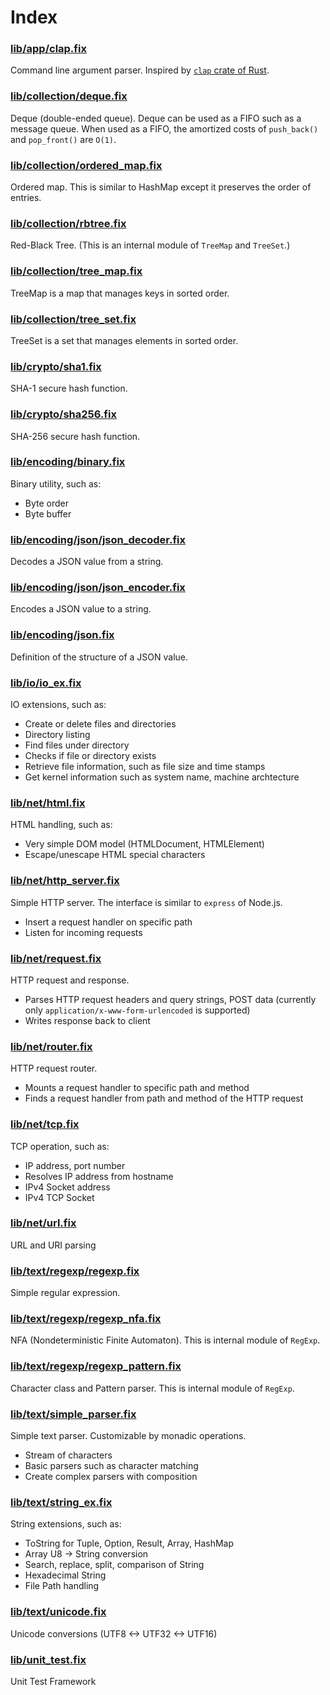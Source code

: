 # Index

### [lib/app/clap.fix](lib/app/clap.md)

Command line argument parser.
Inspired by [`clap` crate of Rust](https://docs.rs/clap/3.2.0/clap/index.html).

### [lib/collection/deque.fix](lib/collection/deque.md)

Deque (double-ended queue).
Deque can be used as a FIFO such as a message queue.
When used as a FIFO, the amortized costs of `push_back()` and
`pop_front()` are `O(1)`.

### [lib/collection/ordered_map.fix](lib/collection/ordered_map.md)

Ordered map.
This is similar to HashMap except it preserves the order of entries.

### [lib/collection/rbtree.fix](lib/collection/rbtree.md)

Red-Black Tree.
(This is an internal module of `TreeMap` and `TreeSet`.)

### [lib/collection/tree_map.fix](lib/collection/tree_map.md)

TreeMap is a map that manages keys in sorted order.

### [lib/collection/tree_set.fix](lib/collection/tree_set.md)

TreeSet is a set that manages elements in sorted order.

### [lib/crypto/sha1.fix](lib/crypto/sha1.md)

SHA-1 secure hash function.

### [lib/crypto/sha256.fix](lib/crypto/sha256.md)

SHA-256 secure hash function.

### [lib/encoding/binary.fix](lib/encoding/binary.md)

Binary utility, such as:
- Byte order
- Byte buffer

### [lib/encoding/json/json_decoder.fix](lib/encoding/json/json_decoder.md)

Decodes a JSON value from a string.

### [lib/encoding/json/json_encoder.fix](lib/encoding/json/json_encoder.md)

Encodes a JSON value to a string.

### [lib/encoding/json.fix](lib/encoding/json.md)

Definition of the structure of a JSON value.

### [lib/io/io_ex.fix](lib/io/io_ex.md)

IO extensions, such as:
- Create or delete files and directories
- Directory listing
- Find files under directory
- Checks if file or directory exists
- Retrieve file information, such as file size and time stamps
- Get kernel information such as system name, machine archtecture

### [lib/net/html.fix](lib/net/html.md)

HTML handling, such as:
- Very simple DOM model (HTMLDocument, HTMLElement)
- Escape/unescape HTML special characters

### [lib/net/http_server.fix](lib/net/http_server.md)

Simple HTTP server.
The interface is similar to `express` of Node.js.
- Insert a request handler on specific path
- Listen for incoming requests

### [lib/net/request.fix](lib/net/request.md)

HTTP request and response.
- Parses HTTP request headers and query strings, POST data
(currently only `application/x-www-form-urlencoded` is supported)
- Writes response back to client

### [lib/net/router.fix](lib/net/router.md)

HTTP request router.
- Mounts a request handler to specific path and method
- Finds a request handler from path and method of the HTTP request

### [lib/net/tcp.fix](lib/net/tcp.md)

TCP operation, such as:
- IP address, port number
- Resolves IP address from hostname
- IPv4 Socket address
- IPv4 TCP Socket

### [lib/net/url.fix](lib/net/url.md)

URL and URI parsing

### [lib/text/regexp/regexp.fix](lib/text/regexp/regexp.md)

Simple regular expression.

### [lib/text/regexp/regexp_nfa.fix](lib/text/regexp/regexp_nfa.md)

NFA (Nondeterministic Finite Automaton). This is internal module of `RegExp`.

### [lib/text/regexp/regexp_pattern.fix](lib/text/regexp/regexp_pattern.md)

Character class and Pattern parser. This is internal module of `RegExp`.

### [lib/text/simple_parser.fix](lib/text/simple_parser.md)

Simple text parser. Customizable by monadic operations.
- Stream of characters
- Basic parsers such as character matching
- Create complex parsers with composition

### [lib/text/string_ex.fix](lib/text/string_ex.md)

String extensions, such as:
- ToString for Tuple, Option, Result, Array, HashMap
- Array U8 -> String conversion
- Search, replace, split, comparison of String
- Hexadecimal String
- File Path handling

### [lib/text/unicode.fix](lib/text/unicode.md)

Unicode conversions (UTF8 <-> UTF32 <-> UTF16)

### [lib/unit_test.fix](lib/unit_test.md)

Unit Test Framework


